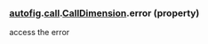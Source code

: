 ### [autofig](autofig.md).[call](autofig.call.md).[CallDimension](autofig.call.CallDimension.md).error (property)




access the error

